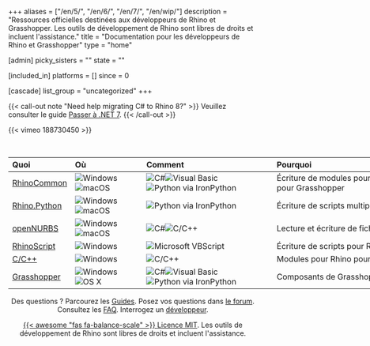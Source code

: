 +++
aliases = ["/en/5/", "/en/6/", "/en/7/", "/en/wip/"]
description = "Ressources officielles destinées aux développeurs de Rhino et Grasshopper.  Les outils de développement de Rhino sont libres de droits et incluent l'assistance."
title = "Documentation pour les développeurs de Rhino et Grasshopper"
type = "home"

[admin]
picky_sisters = ""
state = ""

[included_in]
platforms = []
since = 0

[cascade]
list_group = "uncategorized"
+++

{{< call-out note "Need help migrating C# to Rhino 8?" >}}
Veuillez consulter le guide [Passer à .NET 7](/guides/rhinocommon/moving-to-dotnet-7/).
{{< /call-out >}}

{{< vimeo 188730450 >}}

<br>

<div class="table-responsive" align="center">
<table class="table" style="width:940px;">
  <thead>
    <tr style="border-bottom:1pt solid black;">
      <th style="text-align: left;">Quoi</th>
      <th style="text-align: left;">Où</th>
      <th style="text-align: left;">Comment</th>
      <th style="text-align: left;">Pourquoi</th>
    </tr>
  </thead>
  <tbody class="table-striped index_table">
  <tr>
    <td><a href="/guides/rhinocommon" title="RhinoCommon: The cross-platform toolkit for Rhino and Grasshopper"> RhinoCommon</a></td>
	<td><img src="/images/win-logo-small.png" alt="Windows" class="index_table_icon" title="Windows"><img src="/images/mac-logo-small.png" alt="macOS" class="index_table_icon" title="Apple macOS"></td>
	<td><img src="/images/cs-logo-small.png" alt="C#" class="index_table_icon" title="C#"><img src="/images/vb-logo-small.png" alt="Visual Basic" class="index_table_icon" title="Visual Basic"><img src="/images/python-logo-small.png" alt="Python via IronPython" class="index_table_icon" title="Python via IronPython"></td>
    <td class="index_table_primary_use">Écriture de modules pour Rhino et de composants pour Grasshopper</td>
  </tr>
  <tr>
    <td><a href="/guides/rhinopython" title="Rhino.Python: Pythonic in three dimensions!"> Rhino.Python</a></td>
	<td><img src="/images/win-logo-small.png" alt="Windows" class="index_table_icon" title="Windows"><img src="/images/mac-logo-small.png" alt="macOS" class="index_table_icon" title="Apple macOS"></td>
	<td><img src="/images/python-logo-small.png" alt="Python via IronPython" class="index_table_icon" title="Python via IronPython"></td>
    <td class="index_table_primary_use">Écriture de scripts multiplateforme</td>
  </tr>
  <tr>
    <td><a href="/guides/opennurbs" title="openNURBS is free and open source"> openNURBS</a></td>
	<td><img src="/images/win-logo-small.png" alt="Windows" class="index_table_icon" title="Windows"><img src="/images/mac-logo-small.png" alt="macOS" class="index_table_icon" title="Apple macOS"></td>
	<td><img src="/images/cs-logo-small.png" alt="C#" class="index_table_icon" title="C#"><img src="/images/cpp-logo-small.png" alt="C/C++" class="index_table_icon" title="C/C++"></td>
    <td class="index_table_primary_use">Lecture et écriture de fichiers 3dm</td>
  </tr>
  <tr>
    <td><a href="/guides/rhinoscript" title="RhinoScript is based on Microsoft's VBScript language"> RhinoScript</a></td>
	<td><img src="/images/win-logo-small.png" alt="Windows" class="index_table_icon" title="Windows"></td>
	<td><img src="/images/vbscript-logo-small.png" alt="Microsoft VBScript" class="index_table_icon" title="Microsoft VBScript"></td>
    <td class="index_table_primary_use">Écriture de scripts pour Rhino pour Windows</td>
  </tr>
  <tr>
    <td><a href="/guides/cpp" title="C/C++ SDK for Rhino for Windows"> C/C++</a></td>
	<td><img src="/images/win-logo-small.png" alt="Windows" class="index_table_icon" title="Windows"></td>
	<td><img src="/images/cpp-logo-small.png" alt="C/C++" class="index_table_icon" title="C/C++"></td>
    <td class="index_table_primary_use">Modules pour Rhino pour Windows</td>
  </tr>
   <tr>
    <td><a href="/guides/grasshopper" title="Grasshopper Component Development"> Grasshopper</a></td>
	<td><img src="/images/win-logo-small.png" alt="Windows" class="index_table_icon" title="Windows"><img src="/images/mac-logo-small.png" alt="OS X" class="index_table_icon" title="Mac OS X"></td>
	<td><img src="/images/cs-logo-small.png" alt="C#" class="index_table_icon" title="C#"><img src="/images/vb-logo-small.png" alt="Visual Basic" class="index_table_icon" title="Visual Basic"><img src="/images/python-logo-small.png" alt="Python via IronPython" class="index_table_icon" title="Python via IronPython"></td>
    <td class="index_table_primary_use">Composants de Grasshopper</td>
  </tr>
  <!--
  <tr>
    <td><a href="/guides/#rdk" title="Renderer Development Kit"> RDK</a></td>
	<td><img src="/images/win-logo-small.png" alt="Windows" class="index_table_icon" title="Windows"></td>
	<td><img src="/images/cs-logo-small.png" alt="C#" class="index_table_icon" title="C#"><img src="/images/cpp-logo-small.png" alt="C/C++" class="index_table_icon" title="C/C++"><img src="/images/vbscript-logo-small.png" alt="Microsoft VBScript" class="index_table_icon" title="Microsoft VBScript"></td>
    <td class="index_table_primary_use">Développement de modules de rendu sous Windows.</td>
  </tr>
  -->
  <!-- RAP est en réalité une fonctionnalité du SDK C/C++ et du SDK RhinoCommon.
  <tr>
    <td><a href="/guides/#rap" title="Rhino Application Platform"> RAP</a></td>
	<td><img src="/images/win-logo-small.png" alt="Windows" class="index_table_icon" title="Windows"></td>
	<td><img src="/images/cs-logo-small.png" alt="C#" class="index_table_icon" title="C#"><img src="/images/cpp-logo-small.png" alt="C/C++" class="index_table_icon" title="C/C++"></td>
    <td class="index_table_primary_use">« skinning » de Rhino pour Windows.</td>
  </tr>
  -->
  <!--
  <tr>
    <td><a href="/guides/#zoo" title="Zoo License Manager Plugins"> Zoo</a></td>
	<td><img src="/images/win-logo-small.png" alt="Windows" class="index_table_icon" title="Windows"></td>
	<td><img src="/images/cs-logo-small.png" alt="C#" class="index_table_icon" title="C#"><img src="/images/cpp-logo-small.png" alt="C/C++" class="index_table_icon" title="C/C++"></td>
    <td class="index_table_primary_use">Modules pour le gestionnaire de licences Zoo sous Windows</td>
  </tr>
  -->
  <!--
  <tr>
    <td><a href="/guides/rhinomobile" title="Tools for using 3dm files in mobile applications"> RhinoMobile</a></td>
	<td><img src="/images/android-logo-small.png" alt="Android" class="index_table_icon" title="Android"><img src="/images/ios-logo-small.png" alt="iOS" class="index_table_icon" title="Apple iOS"></td>
	<td><img src="/images/cs-logo-small.png" alt="C#" class="index_table_icon" title="C#"></td>
    <td class="index_table_primary_use">Développement d’applications mobiles 3D</td>
  </tr>
  -->
 </tbody>
 </table>
 </div>



<div align="center">


<p>Des questions ?  Parcourez les <a href="/guides/">Guides</a>.  Posez vos questions dans <a href="/guides/general/contributing/#discourse">le forum</a>.  Consultez les <a href="/guides/general/frequently-asked-questions/">FAQ</a>. Interrogez un <a href="/guides/general/contributing/#contacts">développeur</a>.</p>

<p><a href="/license">{{< awesome "fas fa-balance-scale" >}} </a><a href="/license">Licence MIT</a>. Les outils de développement de Rhino sont libres de droits et incluent l'assistance. </p>
</div>

